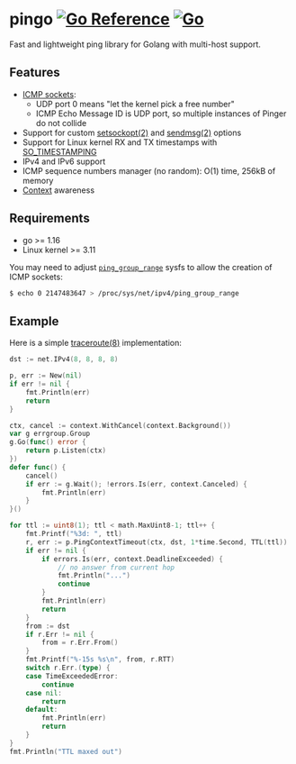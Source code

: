 # pingo [![Go Reference](https://pkg.go.dev/badge/github.com/mitinarseny/pingo.svg)](https://pkg.go.dev/github.com/mitinarseny/pingo) [![Go](https://github.com/mitinarseny/pingo/actions/workflows/go.yml/badge.svg)](https://github.com/mitinarseny/pingo/actions/workflows/go.yml)

Fast and lightweight ping library for Golang with multi-host support.

## Features

* [ICMP sockets](https://lwn.net/Articles/420800):
  * UDP port 0 means "let the kernel pick a free number"
  * ICMP Echo Message ID is UDP port, so multiple instances of Pinger do not collide
* Support for custom [setsockopt(2)](https://man7.org/linux/man-pages/man2/getsockopt.2.html)
  and [sendmsg(2)](https://man7.org/linux/man-pages/man2/sendmsg.2.html) options
* Support for Linux kernel RX and TX timestamps with
  [SO_TIMESTAMPING](https://www.kernel.org/doc/Documentation/networking/timestamping.txt)
* IPv4 and IPv6 support
* ICMP sequence numbers manager (no random): O(1) time, 256kB of memory
* [Context](https://pkg.go.dev/context) awareness

## Requirements

* go >= 1.16
* Linux kernel >= 3.11

You may need to adjust
[`ping_group_range`](https://www.kernel.org/doc/Documentation/networking/ip-sysctl.txt)
sysfs to allow the creation of ICMP sockets:
```sh
$ echo 0 2147483647 > /proc/sys/net/ipv4/ping_group_range
```

## Example

Here is a simple [traceroute(8)](https://man7.org/linux/man-pages/man8/traceroute.8.html)
implementation:

```go
dst := net.IPv4(8, 8, 8, 8)

p, err := New(nil)
if err != nil {
	fmt.Println(err)
	return
}

ctx, cancel := context.WithCancel(context.Background())
var g errgroup.Group
g.Go(func() error {
	return p.Listen(ctx)
})
defer func() {
	cancel()
	if err := g.Wait(); !errors.Is(err, context.Canceled) {
		fmt.Println(err)
	}
}()

for ttl := uint8(1); ttl < math.MaxUint8-1; ttl++ {
	fmt.Printf("%3d: ", ttl)
	r, err := p.PingContextTimeout(ctx, dst, 1*time.Second, TTL(ttl))
	if err != nil {
		if errors.Is(err, context.DeadlineExceeded) {
			// no answer from current hop
			fmt.Println("...")
			continue
		}
		fmt.Println(err)
		return
	}
	from := dst
	if r.Err != nil {
		from = r.Err.From()
	}
	fmt.Printf("%-15s %s\n", from, r.RTT)
	switch r.Err.(type) {
	case TimeExceededError:
		continue
	case nil:
		return
	default:
		fmt.Println(err)
		return
	}
}
fmt.Println("TTL maxed out")
```

